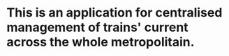 # This is an application for centralised management of trains' current across the whole metropolitain.
